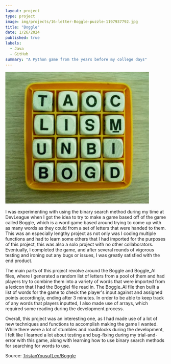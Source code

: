 ```yaml
---
layout: project
type: project
image: img/projects/16-letter-Boggle-puzzle-1197937792.jpg
title: "Boggle"
date: 1/26/2024
published: true
labels:
  - Java
  - GitHub
summary: "A Python game from the years before my college days"
---
```


<img class="img-fluid" src="../img/projects/16-letter-Boggle-puzzle-1197937792.jpg">

I was experimenting with using the binary search method during my time at DevLeague when I got the idea to try to make a game based off of the game called Boggle, which is a word game based around trying to come up with as many words as they could from a set of letters that were handed to them. This was an especially lengthy project as not only was I coding multiple functions and had to learn some others that I had imported for the purposes of this project, this was also a solo project with no other collaborators. Eventually, I completed the game, and after several rounds of vigorous testing and ironing out any bugs or issues, I was greatly satisfied with the end product.

The main parts of this project revolve around the Boggle and Boggle_AI files, where I generated a random list of letters from a pool of them and had players try to combine them into a variety of words that were imported from a lexicon that I had the BoggleI file read in. The Boggle_AI file then built a list of words for the game to check the player's input against and assigned points accordingly, ending after 3 minutes. In order to be able to keep track of any words that players inputted, I also made use of arrays, which required some reading during the development process.

Overall, this project was an interesting one, as I had made use of a lot of new techniques and functions to accomplish making the game I wanted. While there were a lot of stumbles and roadblocks during the development, I felt like I learned a lot about testing and bug-fixing during my trial-and-error with this game, along with learning how to use binary search methods for searching for words to use.

Source: <a href="https://github.com/TristanYousufLeo/Boggle/blob/master/Main.py"><i class="large github icon "></i>TristanYousufLeo/Boggle</a>
